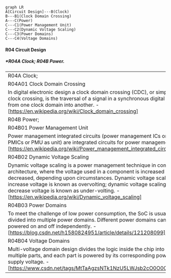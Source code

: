 ```mermaid
graph LR
A[Circuit Design]---B(Clock)
B---B1(Clock Domain Crossing)
A---C(Power)
C---C1(Power Management Unit)
C---C2(Dynamic Voltage Scaling)
C---C3(Power Domains)
C---C4(Voltage Domains)
```

#### **R04 Circuit Design**

##### *R04A Clock; R04B Power.

|                                                              |
| ------------------------------------------------------------ |
| R04A Clock;                                                  |
| R04A01 Clock Domain Crossing                                 |
| In digital electronic design a clock domain crossing (CDC), or simply clock crossing, is the traversal of a signal in a synchronous digital circuit from one clock domain into another. - [https://en.wikipedia.org/wiki/Clock_domain_crossing] |
| R04B Power;                                                  |
| R04B01 Power Management Unit                                 |
| Power management integrated circuits (power management ICs or PMICs or PMU as unit) are integrated circuits for power management. - [https://en.wikipedia.org/wiki/Power_management_integrated_circuit] |
| R04B02 Dynamic Voltage Scaling                               |
| Dynamic voltage scaling is a power management technique in computer architecture, where the voltage used in a component is increased or decreased, depending upon circumstances. Dynamic voltage scaling to increase voltage is known as overvolting; dynamic voltage scaling to decrease voltage is known as under-volting. - [https://en.wikipedia.org/wiki/Dynamic_voltage_scaling] |
| R04B03 Power Domains                                         |
| To meet the challenge of low power consumption, the SoC is usually divided into multiple power domains. Different power domains can be powered on and off independently. - [https://blog.csdn.net/h1580824951/article/details/121208099] |
| R04B04 Voltage Domains                                       |
| Multi-voltage domain design divides the logic inside the chip into multiple parts, and each part is powered by its corresponding power supply voltage. - [https://www.csdn.net/tags/MtTaAgzsNTk1NzU5LWJsb2cO0O0O.html] |
